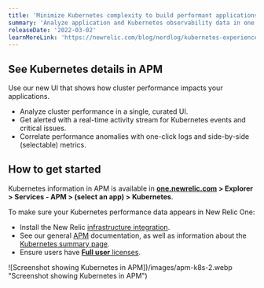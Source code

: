 ```yaml
---
title: 'Minimize Kubernetes complexity to build performant applications'
summary: 'Analyze application and Kubernetes observability data in one place'
releaseDate: '2022-03-02'
learnMoreLink: 'https://newrelic.com/blog/nerdlog/kubernetes-experience-in-APM'
---
```


## See Kubernetes details in APM

Use our new UI that shows how cluster performance impacts your applications.

- Analyze cluster performance in a single, curated UI.
- Get alerted with a real-time activity stream for Kubernetes events and critical issues.
- Correlate performance anomalies with one-click logs and side-by-side (selectable) metrics.

## How to get started

Kubernetes information in APM is available in **[one.newrelic.com](https://one.newrelic.com/all-capabilities) > Explorer > Services - APM > (select an app) > Kubernetes**.

To make sure your Kubernetes performance data appears in New Relic One:

- Install the New Relic [infrastructure integration](https://docs.newrelic.com/docs/kubernetes-pixie/kubernetes-integration/installation/install-kubernetes-integration-using-helm/).
- See our general [APM](https://docs.newrelic.com/docs/apm/new-relic-apm/getting-started/introduction-apm/) documentation, as well as information about the [Kubernetes summary page](https://docs.newrelic.com/docs/apm/apm-ui-pages/monitoring/kubernetes-summary-page).
- Ensure users have [**Full user** licenses](https://newrelic.com/pricing).

![Screenshot showing Kubernetes in APM])/images/apm-k8s-2.webp "Screenshot showing Kubernetes in APM")
